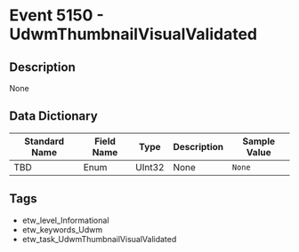 # Event 5150 - UdwmThumbnailVisualValidated

## Description
None

## Data Dictionary
|Standard Name|Field Name|Type|Description|Sample Value|
|---|---|---|---|---|
|TBD|Enum|UInt32|None|`None`|

## Tags
* etw_level_Informational
* etw_keywords_Udwm
* etw_task_UdwmThumbnailVisualValidated